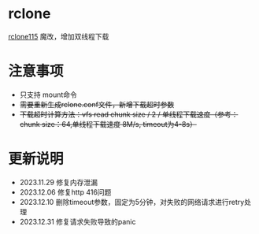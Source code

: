 # rclone
[rclone115](https://github.com/gaoyb7/rclone-release) 魔改，增加双线程下载
# 注意事项
* 只支持 mount命令
* ~~需要重新生成rclone.conf文件，新增下载超时参数~~
* ~~下载超时计算方法：vfs read chunk size / 2 / 单线程下载速度（参考：chunk size：64,单线程下载速度 8M/s, timeout为4-8s）~~
# 更新说明
* 2023.11.29  修复内存泄漏
* 2023.12.06  修复http 416问题
* 2023.12.10  删除timeout参数，固定为5分钟，对失败的网络请求进行retry处理
* 2023.12.31  修复请求失败导致的panic
